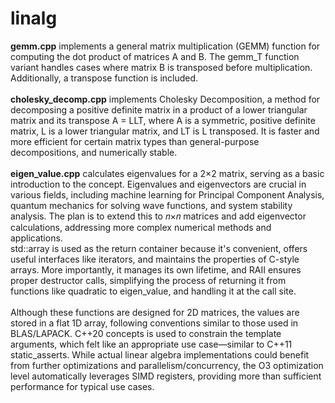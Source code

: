 # linalg

**gemm.cpp** implements a general matrix multiplication (GEMM) function for computing the dot product of matrices A and B. The gemm_T function variant handles cases where matrix B is transposed before multiplication. Additionally, a transpose function is included.\
<br/>
**cholesky_decomp.cpp** implements Cholesky Decomposition, a method for decomposing a positive definite matrix in a product of a lower triangular matrix and its transpose A = LLT, where A is a symmetric, positive definite matrix, L is a lower triangular matrix, and LT is L transposed. It is faster and more efficient for certain matrix types than general-purpose decompositions, and numerically stable.\
<br/>
**eigen_value.cpp** calculates eigenvalues for a 2×2 matrix, serving as a basic introduction to the concept. Eigenvalues and eigenvectors are crucial in various fields, including machine learning for Principal Component Analysis, quantum mechanics for solving wave functions, and system stability analysis. The plan is to extend this to 𝑛×𝑛 matrices and add eigenvector calculations, addressing more complex numerical methods and applications.
<br/>
std::array is used as the return container because it's convenient, offers useful interfaces like iterators, and maintains the properties of C-style arrays. More importantly, it manages its own lifetime, and RAII ensures proper destructor calls, simplifying the process of returning it from functions like quadratic to eigen_value, and handling it at the call site.\
<br/>
Although these functions are designed for 2D matrices, the values are stored in a flat 1D array, following conventions similar to those used in BLAS/LAPACK. C++20 concepts is used to constrain the template arguments, which felt like an appropriate use case—similar to C++11 static_asserts. While actual linear algebra implementations could benefit from further optimizations and parallelism/concurrency, the O3 optimization level automatically leverages SIMD registers, providing more than sufficient performance for typical use cases.
